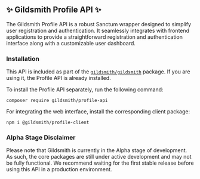 ## ✨ Gildsmith Profile API ✨

The Gildsmith Profile API is a robust Sanctum wrapper designed to simplify
user registration and authentication. It seamlessly integrates with frontend
applications to provide a straightforward registration and authentication
interface along with a customizable user dashboard.

### Installation

This API is included as part of the [`gildsmith/gildsmith`](https://github.com/gildsmith/gildsmith)
package. If you are using it, the Profile API is already installed.

To install the Profile API separately, run the following command:

```
composer require gildsmith/profile-api
```

For integrating the web interface, install the corresponding client package:

```
npm i @gildsmith/profile-client
```

### Alpha Stage Disclaimer

Please note that Gildsmith is currently in the Alpha stage of development.
As such, the core packages are still under active development and may not be
fully functional. We recommend waiting for the first stable release before
using this API in a production environment.